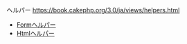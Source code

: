 ヘルパー
https://book.cakephp.org/3.0/ja/views/helpers.html

 - [Formヘルパー](https://book.cakephp.org/3.0/ja/views/helpers/form.html)
 - [Htmlヘルパー](https://book.cakephp.org/3.0/ja/views/helpers/html.html)


